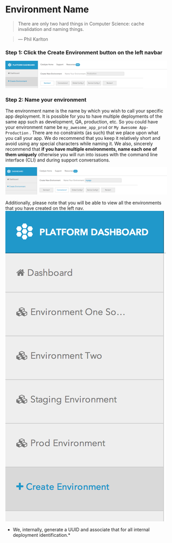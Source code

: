 # Environment Name

> There are only two hard things in Computer Science: cache invalidation and naming things.

> — Phil Karlton

### Step 1: Click the Create Environment button on the left navbar

![Click Create Env](../pics/3.create.env.button.png)

### Step 2: Name your environment

The environment name is the name by which you wish to call your specific app deployment. It is possible for you to have multiple deployments of the same app such as development, QA, production, etc. So you could have your environment name be `my_awesome_app_prod` or `My Awesome App-Production` . There are no constraints (as such) that we place upon what you call your app. We do recommend that you keep it relatively short and avoid using any special characters while naming it. We also, sincerely recommend that **if you have multiple environments, name each one of them uniquely** otherwise you will run into issues with the command line interface (CLI) and during support conversations.

![Name your Environment](../pics/4.name.env.png)

Additionally, please note that you will be able to view all the environments that you have created on the left nav.
![List of Environments](../pics/5.env.listing.png)



* We, internally, generate a UUID and associate that for all internal deployment identification.* 
